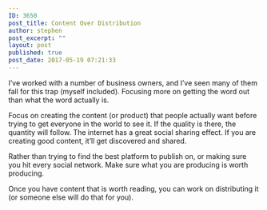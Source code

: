 ```yaml
---
ID: 3650
post_title: Content Over Distribution
author: stephen
post_excerpt: ""
layout: post
published: true
post_date: 2017-05-19 07:21:33
---
```

<p id="0a75" class="graf graf--p graf-after--h3">I’ve worked with a number of business owners, and I’ve seen many of them fall for this trap (myself included). Focusing more on getting the word out than what the word actually is.</p>
<p id="b87c" class="graf graf--p graf-after--p">Focus on creating the content (or product) that people actually want before trying to get everyone in the world to see it. If the quality is there, the quantity will follow. The internet has a great social sharing effect. If you are creating good content, it’ll get discovered and shared.</p>
<p id="40c3" class="graf graf--p graf-after--p">Rather than trying to find the best platform to publish on, or making sure you hit every social network. Make sure what you are producing is worth producing.</p>
<p id="36f9" class="graf graf--p graf-after--p graf--trailing">Once you have content that is worth reading, you can work on distributing it (or someone else will do that for you).</p>